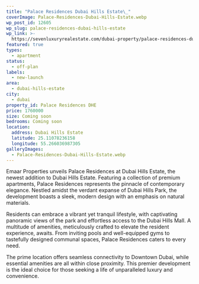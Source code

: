 ```yaml
---
title: "Palace Residences Dubai Hills Estate\_"
coverImage: Palace-Residences-Dubai-Hills-Estate.webp
wp_post_id: 12605
wp_slug: palace-residences-dubai-hills-estate
wp_link: >-
  https://sevenluxuryrealestate.com/dubai-property/palace-residences-dubai-hills-estate/
featured: true
types:
  - apartment
status:
  - off-plan
labels:
  - new-launch
area:
  - dubai-hills-estate
city:
  - dubai
property_id: Palace Residences DHE
price: 1760000
size: Coming soon
bedrooms: Coming soon
location:
  address: Dubai Hills Estate
  latitude: 25.11078236158
  longitude: 55.266036987305
galleryImages:
  - Palace-Residences-Dubai-Hills-Estate.webp
---
```


Emaar Properties unveils Palace Residences at Dubai Hills Estate, the newest addition to Dubai Hills Estate. Featuring a collection of premium apartments, Palace Residences represents the pinnacle of contemporary elegance. Nestled amidst the verdant expanse of Dubai Hills Park, the development boasts a sleek, modern design with an emphasis on natural materials.

Residents can embrace a vibrant yet tranquil lifestyle, with captivating panoramic views of the park and effortless access to the Dubai Hills Mall. A multitude of amenities, meticulously crafted to elevate the resident experience, awaits. From inviting pools and well-equipped gyms to tastefully designed communal spaces, Palace Residences caters to every need.

The prime location offers seamless connectivity to Downtown Dubai, while essential amenities are all within close proximity. This premier development is the ideal choice for those seeking a life of unparalleled luxury and convenience.
